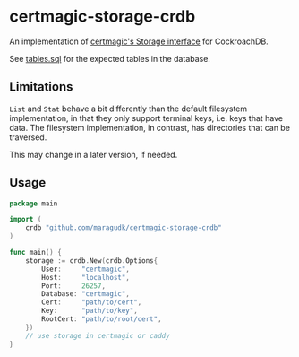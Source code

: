 # certmagic-storage-crdb

An implementation of [certmagic's Storage interface](https://pkg.go.dev/github.com/caddyserver/certmagic#Storage) for CockroachDB.

See [tables.sql](tables.sql) for the expected tables in the database.

## Limitations

`List` and `Stat` behave a bit differently than the default filesystem implementation,
in that they only support terminal keys, i.e. keys that have data.
The filesystem implementation, in contrast, has directories that can be traversed.

This may change in a later version, if needed.

## Usage

```go
package main

import (
	crdb "github.com/maragudk/certmagic-storage-crdb"
)

func main() {
    storage := crdb.New(crdb.Options{
        User:     "certmagic",
        Host:     "localhost",
        Port:     26257,
        Database: "certmagic",
        Cert:     "path/to/cert",
        Key:      "path/to/key",
        RootCert: "path/to/root/cert",
    })
    // use storage in certmagic or caddy
}
```
